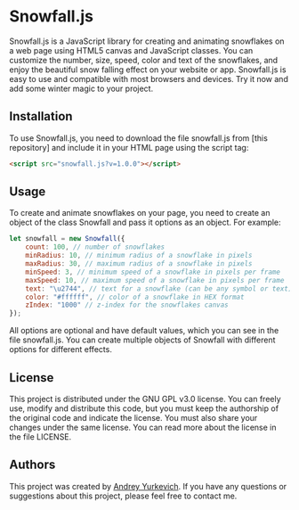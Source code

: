 # Snowfall.js

Snowfall.js is a JavaScript library for creating and animating snowflakes on a web page using HTML5 canvas and JavaScript classes. You can customize the number, size, speed, color and text of the snowflakes, and enjoy the beautiful snow falling effect on your website or app. Snowfall.js is easy to use and compatible with most browsers and devices. Try it now and add some winter magic to your project.

## Installation

To use Snowfall.js, you need to download the file snowfall.js from [this repository] and include it in your HTML page using the script tag:

```html
<script src="snowfall.js?v=1.0.0"></script>
```

## Usage

To create and animate snowflakes on your page, you need to create an object of the class Snowfall and pass it options as an object. For example:

```javascript
let snowfall = new Snowfall({
    count: 100, // number of snowflakes
    minRadius: 10, // minimum radius of a snowflake in pixels
    maxRadius: 30, // maximum radius of a snowflake in pixels
    minSpeed: 3, // minimum speed of a snowflake in pixels per frame
    maxSpeed: 10, // maximum speed of a snowflake in pixels per frame
    text: "\u2744", // text for a snowflake (can be any symbol or text)
    color: "#ffffff", // color of a snowflake in HEX format
    zIndex: "1000" // z-index for the snowflakes canvas
});
```

All options are optional and have default values, which you can see in the file snowfall.js. You can create multiple objects of Snowfall with different options for different effects.

## License

This project is distributed under the GNU GPL v3.0 license. You can freely use, modify and distribute this code, but you must keep the authorship of the original code and indicate the license. You must also share your changes under the same license. You can read more about the license in the file LICENSE.

## Authors

This project was created by [Andrey Yurkevich](https://github.com/Andrey-1988-dev "Andrey Yurkevich"). If you have any questions or suggestions about this project, please feel free to contact me.